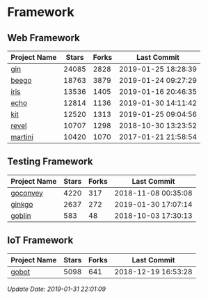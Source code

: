 # Framework

## Web Framework

| Project Name | Stars | Forks | Last Commit |
| ------------ | ----- | ----- | ----------- |
| [gin](https://github.com/gin-gonic/gin) | 24085 | 2828 | 2019-01-25 18:28:39 |
| [beego](https://github.com/astaxie/beego) | 18763 | 3879 | 2019-01-24 09:27:29 |
| [iris](https://github.com/kataras/iris) | 13536 | 1405 | 2019-01-16 20:46:35 |
| [echo](https://github.com/labstack/echo) | 12814 | 1136 | 2019-01-30 14:11:42 |
| [kit](https://github.com/go-kit/kit) | 12520 | 1313 | 2019-01-25 09:04:56 |
| [revel](https://github.com/revel/revel) | 10707 | 1298 | 2018-10-30 13:23:52 |
| [martini](https://github.com/go-martini/martini) | 10420 | 1070 | 2017-01-21 21:58:54 |

## Testing Framework

| Project Name | Stars | Forks | Last Commit |
| ------------ | ----- | ----- | ----------- |
| [goconvey](https://github.com/smartystreets/goconvey) | 4220 | 317 | 2018-11-08 00:35:08 |
| [ginkgo](https://github.com/onsi/ginkgo) | 2637 | 272 | 2019-01-30 17:07:14 |
| [goblin](https://github.com/franela/goblin) | 583 | 48 | 2018-10-03 17:30:13 |

## IoT Framework

| Project Name | Stars | Forks | Last Commit |
| ------------ | ----- | ----- | ----------- |
| [gobot](https://github.com/hybridgroup/gobot) | 5098 | 641 | 2018-12-19 16:53:28 |

*Update Date: 2019-01-31 22:01:09*
